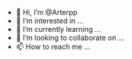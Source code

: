 - 👋 Hi, I’m @Arterpp
- 👀 I’m interested in ...
- 🌱 I’m currently learning ...
- 💞️ I’m looking to collaborate on ...
- 📫 How to reach me ...

<!---
Arterpp/Arterpp is a ✨ special ✨ repository because its `README.md` (this file) appears on your GitHub profile.
You can click the Preview link to take a look at your changes.
--->
